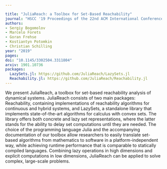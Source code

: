 ```yaml
---

title: "JuliaReach: a Toolbox for Set-Based Reachability"
journal: "HSCC '19 Proceedings of the 22nd ACM International Conference on Hybrid Systems: Computation and Control"
authors:
- Sergiy Bogomolov
- Marcelo Forets
- Goran Frehse
- Kostiantyn Potomkin
- Christian Schilling
year: "2019"
pages:
doi: "10.1145/3302504.3311804"
arxiv: 1901.10736
packages:
  LazySets.jl: https://github.com/JuliaReach/LazySets.jl
  Reachability.jl: https://github.com/JuliaReach/Reachability.jl
---
```


We present JuliaReach, a toolbox for set-based reachability analysis of
dynamical systems. JuliaReach consists of two main packages: Reachability,
containing implementations of reachability algorithms for continuous and hybrid
systems, and LazySets, a standalone library that implements state-of-the-art
algorithms for calculus with convex sets. The library offers both concrete and
lazy set representations, where the latter stands for the ability to delay set
computations until they are needed. The choice of the programming language
Julia and the accompanying documentation of our toolbox allow researchers to
easily translate set-based algorithms from mathematics to software in a
platform-independent way, while achieving runtime performance that is
comparable to statically compiled languages. Combining lazy operations in high
dimensions and explicit computations in low dimensions, JuliaReach can be
applied to solve complex, large-scale problems.
